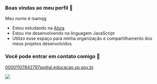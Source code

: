 ### Boas vindas ao meu perfil 🐶

Meu nome é isamqg

- Estou estudando na [Alura](https://www.alura.com.br)
- Estou me desenvolvendo na linguagem JavaScript
- Utilizo esse espaço para minha organização e compartilhamento dos meus projetos desenvolvidos

### Você pode entrar em contato comigo 📧

00001107842797sp@al.educacao.sp.gov.br

![](https://media1.tenor.com/m/4o5X0DKLE4IAAAAC/%D0%B3%D0%B0%D1%80%D1%80%D0%B8-%D0%BF%D0%BE%D1%82%D1%82%D0%B5%D1%80.gif)
